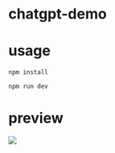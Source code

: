 # chatgpt-demo

# usage

`npm install`

`npm run dev`

# preview

![](https://blog-img-1252233196.cos.ap-guangzhou.myqcloud.com/1.gif)
